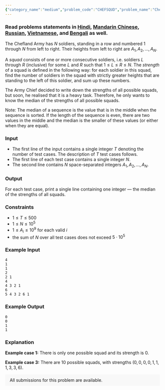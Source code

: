 ```yaml
---
{"category_name":"medium","problem_code":"CHEFSQUD","problem_name":"Chefland Squads and the Army Chief","problemComponents":{"constraints":"","constraintsState":false,"subtasks":"","subtasksState":false,"inputFormat":"","inputFormatState":false,"outputFormat":"","outputFormatState":false,"sampleTestCases":{"0":{"id":1,"input":"4\r\n1\r\n1\r\n2\r\n2 1\r\n4\r\n4 3 2 1\r\n6\r\n5 4 3 2 6 1","output":"0\r\n0\r\n1\r\n1","explanation":"**Example case 1:** There is only one possible squad and its strength is $0$.\r\n\r\n**Example case 3:** There are $10$ possible squads, with strengths $(0, 0, 0, 0, 1, 1, 1, 3, 3, 6)$.","isDeleted":false}}},"video_editorial_url":"","languages_supported":{"0":"CPP14","1":"C","2":"JAVA","3":"PYTH 3.6","4":"CPP17","5":"PYTH","6":"PYP3","7":"CS2","8":"ADA","9":"PYPY","10":"TEXT","11":"PAS fpc","12":"NODEJS","13":"RUBY","14":"PHP","15":"GO","16":"HASK","17":"TCL","18":"PERL","19":"SCALA","20":"LUA","21":"kotlin","22":"BASH","23":"JS","24":"LISP sbcl","25":"rust","26":"PAS gpc","27":"BF","28":"CLOJ","29":"R","30":"D","31":"CAML","32":"FORT","33":"ASM","34":"swift","35":"FS","36":"WSPC","37":"LISP clisp","38":"SQL","39":"SCM guile","40":"PERL6","41":"ERL","42":"CLPS","43":"ICK","44":"NICE","45":"PRLG","46":"ICON","47":"COB","48":"SCM chicken","49":"PIKE","50":"SCM qobi","51":"ST","52":"SQLQ","53":"NEM"},"max_timelimit":2,"source_sizelimit":50000,"problem_author":"rishup_nitdgp","problem_tester":null,"date_added":"2-05-2020","tags":{"0":"akashbhalotia","1":"binary","2":"cook118","3":"coordinate","4":"fenwick","5":"inversions","6":"medium","7":"rishup_nitdgp","8":"rishup_nitdgp","9":"segment","10":"two"},"problem_difficulty_level":"Medium","best_tag":"Binary Search","editorial_url":"https://discuss.codechef.com/problems/CHEFSQUD","time":{"view_start_date":1590345002,"submit_start_date":1590345002,"visible_start_date":1590345002,"end_date":1735669800},"is_direct_submittable":false,"problemDiscussURL":"https://discuss.codechef.com/search?q=CHEFSQUD","is_proctored":false,"visitedContests":{},"layout":"problem"}
---
```

### Read problems statements in [Hindi](https://www.codechef.com/download/translated/COOK118/hindi/CHEFSQUD.pdf), [Mandarin Chinese](https://www.codechef.com/download/translated/COOK118/mandarin/CHEFSQUD.pdf), [Russian](https://www.codechef.com/download/translated/COOK118/russian/CHEFSQUD.pdf), [Vietnamese](https://www.codechef.com/download/translated/COOK118/vietnamese/CHEFSQUD.pdf), and [Bengali](https://www.codechef.com/download/translated/COOK118/bengali/CHEFSQUD.pdf) as well.

The Chefland Army has $N$ soldiers, standing in a row and numbered $1$ through $N$ from left to right. Their heights from left to right are $A_1, A_2, \ldots, A_N$.

A *squad* consists of one or more consecutive soldiers, i.e. soldiers $L$ through $R$ (inclusive) for some $L$ and $R$ such that $1 \le L \le R \le N$. The *strength* of a squad is defined in the following way: for each soldier in this squad, find the number of soldiers in the squad with strictly greater heights that are standing to the left of this soldier, and sum up these numbers.

The Army Chief decided to write down the strengths of all possible squads, but soon, he realised that it is a heavy task. Therefore, he only wants to know the median of the strengths of all possible squads.

Note: The median of a sequence is the value that is in the middle when the sequence is sorted. If the length of the sequence is even, there are two values in the middle and the median is the smaller of these values (or either when they are equal).

### Input
- The first line of the input contains a single integer $T$ denoting the number of test cases. The description of $T$ test cases follows.
- The first line of each test case contains a single integer $N$.
- The second line contains $N$ space-separated integers $A_1, A_2, \ldots, A_N$.

### Output
For each test case, print a single line containing one integer ― the median of the strengths of all squads.

### Constraints
- $1 \le T \le 500$
- $1 \le N \le 10^5$
- $1 \le A_i \le 10^9$ for each valid $i$
- the sum of $N$ over all test cases does not exceed $5 \cdot 10^5$

### Example Input
```
4
1
1
2
2 1
4
4 3 2 1
6
5 4 3 2 6 1
```

### Example Output
```
0
0
1
1
```
	
### Explanation
**Example case 1:** There is only one possible squad and its strength is $0$.

**Example case 3:** There are $10$ possible squads, with strengths $(0, 0, 0, 0, 1, 1, 1, 3, 3, 6)$.

<aside style='background: #f8f8f8;padding: 10px 15px;'><div>All submissions for this problem are available.</div></aside>